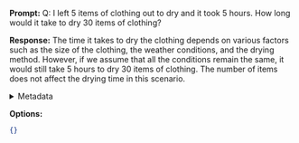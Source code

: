 **Prompt:**
Q: I left 5 items of clothing out to dry and it took 5 hours. How long would it take to dry 30 items of clothing?

**Response:**
The time it takes to dry the clothing depends on various factors such as the size of the clothing, the weather conditions, and the drying method. However, if we assume that all the conditions remain the same, it would still take 5 hours to dry 30 items of clothing. The number of items does not affect the drying time in this scenario.

<details><summary>Metadata</summary>

- Duration: 3186 ms
- Datetime: 2023-09-18T10:35:30.400356
- Model: gpt-3.5-turbo-0613

</details>

**Options:**
```json
{}
```


